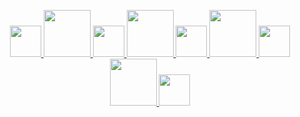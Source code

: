 <p align="center">
  
  <a href = 'https://discordapp.com/users/589900887212949522'>
  <img width="50" src="https://cdn.discordapp.com/attachments/934690396037054537/934748674590928946/discord.png">
  <img width="75vh" src="https://upload.wikimedia.org/wikipedia/commons/8/89/HD_transparent_picture.png">
    
  <a href = 'https://github.com/lxRbckl'>
  <img width="50" src="https://cdn.discordapp.com/attachments/934690396037054537/934748674825789440/github.png">
  <img width="75vh" src="https://upload.wikimedia.org/wikipedia/commons/8/89/HD_transparent_picture.png">
    
  <a href = 'mailto:lxRbckl@protonmail.com'>
  <img width="50" src="https://cdn.discordapp.com/attachments/934690396037054537/934748675211669544/protonmail.png">
  <img width="75vh" src="https://upload.wikimedia.org/wikipedia/commons/8/89/HD_transparent_picture.png">
  
  <a href = 'https://open.spotify.com/user/bop1bgw7rlj4m9sacbnmonjnl?si=d788fefe3e4f4b16'>
  <img width="50" src="https://cdn.discordapp.com/attachments/934690396037054537/934748675001946113/spotify.png">
  <img width="75vh" src="https://upload.wikimedia.org/wikipedia/commons/8/89/HD_transparent_picture.png">

  <a href = 'https://lxrbckl.herokuapp.com/'>
  <img width="50" src="https://cdn.discordapp.com/attachments/934690396037054537/934749923835019314/blog.png">
    
</p>
